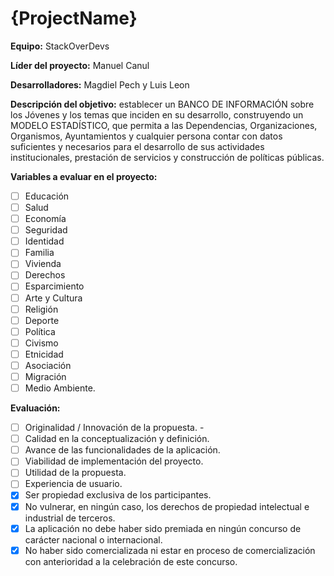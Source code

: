 # {ProjectName} 


**Equipo:** StackOverDevs


**Líder del proyecto:** Manuel Canul


**Desarrolladores:** Magdiel Pech y Luis Leon


**Descripción del objetivo:** establecer un BANCO DE INFORMACIÓN sobre los Jóvenes y los temas que inciden en su desarrollo, construyendo un MODELO ESTADÍSTICO, que permita a las Dependencias, Organizaciones, Organismos, Ayuntamientos y cualquier persona contar con datos suficientes y necesarios para el desarrollo de sus actividades institucionales, prestación de servicios y construcción de políticas públicas.

**Variables a evaluar en el proyecto:**


- [ ] Educación 
- [ ] Salud  
- [ ] Economía 
- [ ] Seguridad 
- [ ]  Identidad 
- [ ]  Familia  
- [ ] Vivienda 
- [ ]  Derechos
- [ ]  Esparcimiento 
- [ ]  Arte y Cultura 
- [ ]  Religión
- [ ]  Deporte
- [ ]  Política 
- [ ]  Civismo 
- [ ]  Etnicidad 
- [ ]  Asociación
- [ ]  Migración
- [ ]  Medio Ambiente.

**Evaluación:** 


- [ ] Originalidad / Innovación de la propuesta. -
- [ ]  Calidad en la conceptualización y definición. 
- [ ] Avance de las funcionalidades de la aplicación.
- [ ]  Viabilidad de implementación del proyecto. 
- [ ]  Utilidad de la propuesta. 
- [ ]  Experiencia de usuario. 
- [x]  Ser propiedad exclusiva de los participantes. 
- [x]  No vulnerar, en ningún caso, los derechos de propiedad intelectual e industrial de terceros. 
- [x]  La aplicación no debe haber sido premiada en ningún concurso de carácter nacional o internacional. 
- [x]  No haber sido comercializada ni estar en proceso de comercialización con anterioridad a la celebración de este concurso.

